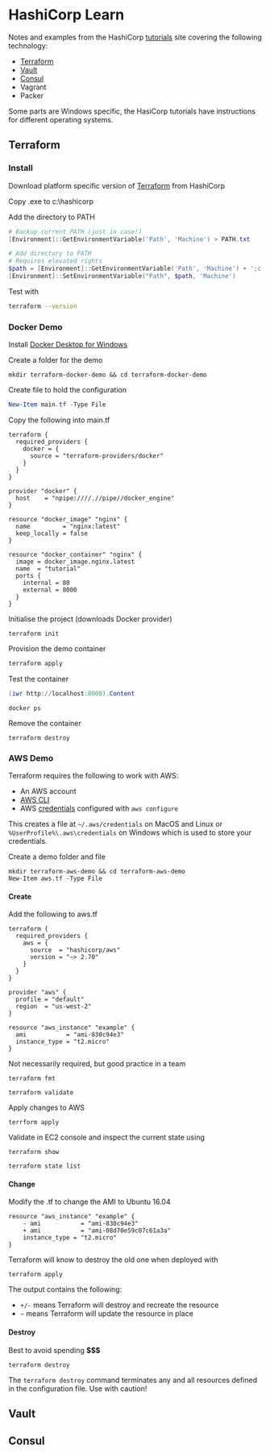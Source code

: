 # HashiCorp Learn
Notes and examples from the HashiCorp [tutorials](https://learn.hashicorp.com/) site covering the following technology:

- [Terraform](#Terraform)
- [Vault](#Vault)
- [Consul](#Vault)
- Vagrant
- Packer

Some parts are Windows specific, the HasiCorp tutorials have instructions for different operating systems.

## Terraform

### Install
Download platform specific version of [Terraform](https://www.terraform.io/downloads.html) from HashiCorp

Copy .exe to c:\hashicorp

Add the directory to PATH

```powershell
# Backup current PATH (just in case!)
[Environment]::GetEnvironmentVariable('Path', 'Machine') > PATH.txt

# Add directory to PATH
# Requires elevated rights
$path = [Environment]::GetEnvironmentVariable('Path', 'Machine') + ';c:\hashicorp'
[Environment]::SetEnvironmentVariable("Path", $path, 'Machine')
```

Test with

```sh
terraform --version
```

### Docker Demo

Install [Docker Desktop for Windows](https://docs.docker.com/docker-for-windows/install)

Create a folder for the demo

```shell
mkdir terraform-docker-demo && cd terraform-docker-demo
```

Create file to hold the configuration

```powershell
New-Item main.tf -Type File
```

Copy the following into main.tf

```hcl
terraform {
  required_providers {
    docker = {
      source = "terraform-providers/docker"
    }
  }
}

provider "docker" {
  host    = "npipe:////.//pipe//docker_engine"
}

resource "docker_image" "nginx" {
  name         = "nginx:latest"
  keep_locally = false
}

resource "docker_container" "nginx" {
  image = docker_image.nginx.latest
  name  = "tutorial"
  ports {
    internal = 80
    external = 8000
  }
}
```

Initialise the project (downloads Docker provider)

```shell
terraform init
```

Provision the demo container

```powershell
terraform apply
```

Test the container

```powershell
(iwr http://localhost:8000).Content
```

```shell
docker ps
```

Remove the container

```shell
terraform destroy
```

### AWS Demo

Terraform requires the following to work with AWS:

- An AWS account
- [AWS CLI](https://docs.aws.amazon.com/cli/latest/userguide/cli-chap-install.html) 
- AWS [credentials](https://console.aws.amazon.com/iam/home?#security_credential) configured with `aws configure`

This creates a file at `~/.aws/credentials` on MacOS and Linux or `%UserProfile%\.aws\credentials` on Windows which is used to store your credentials.

Create a demo folder and file

```shell
mkdir terraform-aws-demo && cd terraform-aws-demo
New-Item aws.tf -Type File
```

#### Create

Add the following to aws.tf

```hcl
terraform {
  required_providers {
    aws = {
      source  = "hashicorp/aws"
      version = "~> 2.70"
    }
  }
}

provider "aws" {
  profile = "default"
  region  = "us-west-2"
}

resource "aws_instance" "example" {
  ami           = "ami-830c94e3"
  instance_type = "t2.micro"
}
```

Not necessarily required, but good practice in a team

```shell
terraform fmt

terraform validate
```

Apply changes to AWS

```shell
terrform apply
```

Validate in EC2 console and inspect the current state using

```shell
terraform show

terraform state list
```

#### Change

Modify the .tf to change the AMI to Ubuntu 16.04

```hcl
resource "aws_instance" "example" { 
	- ami           = "ami-830c94e3" 
	+ ami           = "ami-08d70e59c07c61a3a"  
	instance_type = "t2.micro" 
}
```

Terraform will know to destroy the old one when deployed with 

```shell
terraform apply
```

The output contains the following:

- `+/-` means Terraform will destroy and recreate the resource
- `~` means Terraform will update the resource in place

#### Destroy 

Best to avoid spending **$$$**

```shell
terraform destroy
```

The `terraform destroy` command terminates any and all resources defined in the configuration file.  Use with caution!

## Vault


## Consul


